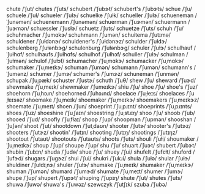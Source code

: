 chute	/ˈʃut/
chutes	/ˈʃuts/
schubert	/ˈʃubɝt/
schubert's	/ˈʃubɝts/
schue	/ˈʃu/
schuele	/ˈʃuɫ/
schueler	/ˈʃuɫɝ/
schuelke	/ˈʃuɫk/
schueller	/ˈʃuɫɝ/
schueneman	/ˈʃunəmən/
schuenemann	/ˈʃunəmən/
schuerman	/ˈʃuɝmən/
schuermann	/ˈʃuɝmən/
schuessler	/ˈʃusɫɝ/
schuetz	/ˈʃuts/
schuetze	/ˈʃuts/
schuh	/ˈʃu/
schuhmacher	/ˈʃumɑkɝ/
schuhmann	/ˈʃumən/
schuitema	/ˈʃutɪmə/
schuldener	/ˈʃuɫdənɝ/
schuldener's	/ˈʃuɫdənɝz/
schulder	/ˈʃuɫdɝ/
schulenberg	/ˈʃuɫənbɝɡ/
schulenburg	/ˈʃuɫənbɝɡ/
schuler	/ˈʃuɫɝ/
schulhauf	/ˈʃuɫhɑf/
schulhaufs	/ˈʃuɫhɑfs/
schulhof	/ˈʃuɫhɔf/
schuller	/ˈʃuɫɝ/
schulman	/ˈʃuɫmən/
schulof	/ˈʃuɫɔf/
schumacher	/ˈʃuˌmɑkɝ/
schumacker	/ˈʃuˌmɑkɝ/
schumaker	/ˈʃuˌmeɪkɝ/
schuman	/ˈʃumən/
schumann	/ˈʃumən/
schumann's	/ˈʃumənz/
schumer	/ˈʃumɝ/
schumer's	/ˈʃumɝz/
schuneman	/ˈʃunmən/
schupak	/ˈʃuˌpæk/
schuster	/ˈʃustɝ/
schuth	/ˈʃuθ/
shew	/ˈʃu/
sheward	/ˈʃuɝd/
shewmake	/ˈʃuˌmeɪk/
shewmaker	/ˈʃumeɪkɝ/
shiu	/ˈʃu/
shoe	/ˈʃu/
shoe's	/ˈʃuz/
shoehorn	/ˈʃuˌhɔɹn/
shoehorned	/ˈʃuhɔɹnd/
shoelace	/ˈʃuˌɫeɪs/
shoelaces	/ˈʃuˌɫeɪsəz/
shoemake	/ˈʃuˌmeɪk/
shoemaker	/ˈʃuˌmeɪkɝ/
shoemakers	/ˈʃuˌmeɪkɝz/
shoemate	/ˈʃuˌmeɪt/
shoen	/ˈʃun/
shoeprint	/ˈʃuˌpɹɪnt/
shoeprints	/ˈʃuˌpɹɪnts/
shoes	/ˈʃuz/
shoeshine	/ˈʃuˌʃaɪn/
shoestring	/ˈʃuˌstɹɪŋ/
shoo	/ˈʃu/
shoob	/ˈʃub/
shooed	/ˈʃud/
shoofly	/ˈʃuˌfɫaɪ/
shoop	/ˈʃup/
shoopman	/ˈʃupmən/
shooshan	/ˈʃuʃən/
shoot	/ˈʃut/
shootdown	/ˈʃutˌdaʊn/
shooter	/ˈʃutɝ/
shooter's	/ˈʃutɝz/
shooters	/ˈʃutɝz/
shootin'	/ˈʃutɪn/
shooting	/ˈʃutɪŋ/
shootings	/ˈʃutɪŋz/
shootout	/ˈʃutaʊt/
shootouts	/ˈʃutaʊts/
shoots	/ˈʃuts/
shouli	/ˈʃuɫi/
shoumaker	/ˈʃuˌmeɪkɝ/
shoup	/ˈʃup/
shoupe	/ˈʃup/
shu	/ˈʃu/
shuart	/ˈʃuɝt/
shubert	/ˈʃubɝt/
shubin	/ˈʃubɪn/
shuda	/ˈʃudə/
shue	/ˈʃu/
shuey	/ˈʃui/
shufelt	/ˈʃufɛɫt/
shuford	/ˈʃufɝd/
shugars	/ˈʃuɡɝz/
shui	/ˈʃui/
shukri	/ˈʃukɹi/
shula	/ˈʃuɫə/
shular	/ˈʃuɫɝ/
shuldiner	/ˈʃuɫdɪˌnɝ/
shuler	/ˈʃuɫɝ/
shumake	/ˈʃuˌmeɪk/
shumaker	/ˈʃuˌmeɪkɝ/
shuman	/ˈʃumən/
shumard	/ˈʃumɝd/
shumate	/ˈʃuˌmeɪt/
shumer	/ˈʃumɝ/
shupe	/ˈʃup/
shupert	/ˈʃupɝt/
shuping	/ˈʃupɪŋ/
shute	/ˈʃut/
shutes	/ˈʃuts/
shuwa	/ˈʃuwə/
shuwa's	/ˈʃuwəz/
szewczyk	/ˈʃutʃɪk/
szuba	/ˈʃubə/
